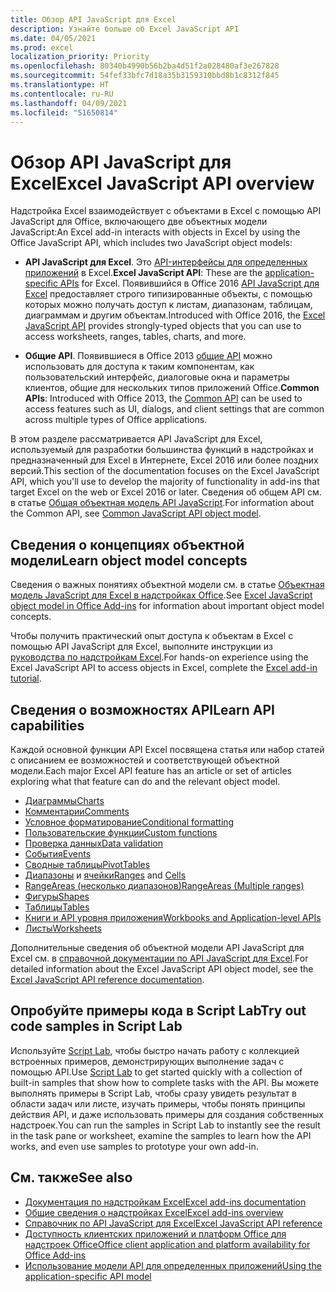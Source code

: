 ```yaml
---
title: Обзор API JavaScript для Excel
description: Узнайте больше об Excel JavaScript API
ms.date: 04/05/2021
ms.prod: excel
localization_priority: Priority
ms.openlocfilehash: 80340b4990b56b2ba4d51f2a028480af3e267828
ms.sourcegitcommit: 54fef33bfc7d18a35b3159310bbd8b1c8312f845
ms.translationtype: HT
ms.contentlocale: ru-RU
ms.lasthandoff: 04/09/2021
ms.locfileid: "51650814"
---
```

# <a name="excel-javascript-api-overview"></a><span data-ttu-id="b43bf-103">Обзор API JavaScript для Excel</span><span class="sxs-lookup"><span data-stu-id="b43bf-103">Excel JavaScript API overview</span></span>

<span data-ttu-id="b43bf-104">Надстройка Excel взаимодействует с объектами в Excel с помощью API JavaScript для Office, включающего две объектных модели JavaScript:</span><span class="sxs-lookup"><span data-stu-id="b43bf-104">An Excel add-in interacts with objects in Excel by using the Office JavaScript API, which includes two JavaScript object models:</span></span>

* <span data-ttu-id="b43bf-105">**API JavaScript для Excel**. Это [API-интерфейсы для определенных приложений](../../develop/application-specific-api-model.md) в Excel.</span><span class="sxs-lookup"><span data-stu-id="b43bf-105">**Excel JavaScript API**: These are the [application-specific APIs](../../develop/application-specific-api-model.md) for Excel.</span></span> <span data-ttu-id="b43bf-106">Появившийся в Office 2016 [API JavaScript для Excel](/javascript/api/excel) предоставляет строго типизированные объекты, с помощью которых можно получать доступ к листам, диапазонам, таблицам, диаграммам и другим объектам.</span><span class="sxs-lookup"><span data-stu-id="b43bf-106">Introduced with Office 2016, the [Excel JavaScript API](/javascript/api/excel) provides strongly-typed objects that you can use to access worksheets, ranges, tables, charts, and more.</span></span>

* <span data-ttu-id="b43bf-107">**Общие API**. Появившиеся в Office 2013 [общие API](/javascript/api/office) можно использовать для доступа к таким компонентам, как пользовательский интерфейс, диалоговые окна и параметры клиентов, общие для нескольких типов приложений Office.</span><span class="sxs-lookup"><span data-stu-id="b43bf-107">**Common APIs**: Introduced with Office 2013, the [Common API](/javascript/api/office) can be used to access features such as UI, dialogs, and client settings that are common across multiple types of Office applications.</span></span>

<span data-ttu-id="b43bf-108">В этом разделе рассматривается API JavaScript для Excel, используемый для разработки большинства функций в надстройках и предназначенный для Excel в Интернете, Excel 2016 или более поздних версий.</span><span class="sxs-lookup"><span data-stu-id="b43bf-108">This section of the documentation focuses on the Excel JavaScript API, which you'll use to develop the majority of functionality in add-ins that target Excel on the web or Excel 2016 or later.</span></span> <span data-ttu-id="b43bf-109">Сведения об общем API см. в статье [Общая объектная модель API JavaScript](../../develop/office-javascript-api-object-model.md).</span><span class="sxs-lookup"><span data-stu-id="b43bf-109">For information about the Common API, see [Common JavaScript API object model](../../develop/office-javascript-api-object-model.md).</span></span>

## <a name="learn-object-model-concepts"></a><span data-ttu-id="b43bf-110">Сведения о концепциях объектной модели</span><span class="sxs-lookup"><span data-stu-id="b43bf-110">Learn object model concepts</span></span>

<span data-ttu-id="b43bf-111">Сведения о важных понятиях объектной модели см. в статье [Объектная модель JavaScript для Excel в надстройках Office](../../excel/excel-add-ins-core-concepts.md).</span><span class="sxs-lookup"><span data-stu-id="b43bf-111">See [Excel JavaScript object model in Office Add-ins](../../excel/excel-add-ins-core-concepts.md) for information about important object model concepts.</span></span>

<span data-ttu-id="b43bf-112">Чтобы получить практический опыт доступа к объектам в Excel с помощью API JavaScript для Excel, выполните инструкции из [руководства по надстройкам Excel](../../tutorials/excel-tutorial.md).</span><span class="sxs-lookup"><span data-stu-id="b43bf-112">For hands-on experience using the Excel JavaScript API to access objects in Excel, complete the [Excel add-in tutorial](../../tutorials/excel-tutorial.md).</span></span>

## <a name="learn-api-capabilities"></a><span data-ttu-id="b43bf-113">Сведения о возможностях API</span><span class="sxs-lookup"><span data-stu-id="b43bf-113">Learn API capabilities</span></span>

<span data-ttu-id="b43bf-114">Каждой основной функции API Excel посвящена статья или набор статей с описанием ее возможностей и соответствующей объектной модели.</span><span class="sxs-lookup"><span data-stu-id="b43bf-114">Each major Excel API feature has an article or set of articles exploring what that feature can do and the relevant object model.</span></span>

* [<span data-ttu-id="b43bf-115">Диаграммы</span><span class="sxs-lookup"><span data-stu-id="b43bf-115">Charts</span></span>](../../excel/excel-add-ins-charts.md)
* [<span data-ttu-id="b43bf-116">Комментарии</span><span class="sxs-lookup"><span data-stu-id="b43bf-116">Comments</span></span>](../../excel/excel-add-ins-comments.md)
* [<span data-ttu-id="b43bf-117">Условное форматирование</span><span class="sxs-lookup"><span data-stu-id="b43bf-117">Conditional formatting</span></span>](../../excel/excel-add-ins-conditional-formatting.md)
* [<span data-ttu-id="b43bf-118">Пользовательские функции</span><span class="sxs-lookup"><span data-stu-id="b43bf-118">Custom functions</span></span>](../../excel/custom-functions-overview.md)
* [<span data-ttu-id="b43bf-119">Проверка данных</span><span class="sxs-lookup"><span data-stu-id="b43bf-119">Data validation</span></span>](../../excel/excel-add-ins-data-validation.md)
* [<span data-ttu-id="b43bf-120">События</span><span class="sxs-lookup"><span data-stu-id="b43bf-120">Events</span></span>](../../excel/excel-add-ins-events.md)
* [<span data-ttu-id="b43bf-121">Сводные таблицы</span><span class="sxs-lookup"><span data-stu-id="b43bf-121">PivotTables</span></span>](../../excel/excel-add-ins-pivottables.md)
* <span data-ttu-id="b43bf-122">[Диапазоны](../../excel/excel-add-ins-ranges-get.md) и [ячейки](../../excel/excel-add-ins-cells.md)</span><span class="sxs-lookup"><span data-stu-id="b43bf-122">[Ranges](../../excel/excel-add-ins-ranges-get.md) and [Cells](../../excel/excel-add-ins-cells.md)</span></span>
* [<span data-ttu-id="b43bf-123">RangeAreas (несколько диапазонов)</span><span class="sxs-lookup"><span data-stu-id="b43bf-123">RangeAreas (Multiple ranges)</span></span>](../../excel/excel-add-ins-multiple-ranges.md)
* [<span data-ttu-id="b43bf-124">Фигуры</span><span class="sxs-lookup"><span data-stu-id="b43bf-124">Shapes</span></span>](../../excel/excel-add-ins-shapes.md)
* [<span data-ttu-id="b43bf-125">Таблицы</span><span class="sxs-lookup"><span data-stu-id="b43bf-125">Tables</span></span>](../../excel/excel-add-ins-tables.md)
* [<span data-ttu-id="b43bf-126">Книги и API уровня приложения</span><span class="sxs-lookup"><span data-stu-id="b43bf-126">Workbooks and Application-level APIs</span></span>](../../excel/excel-add-ins-workbooks.md)
* [<span data-ttu-id="b43bf-127">Листы</span><span class="sxs-lookup"><span data-stu-id="b43bf-127">Worksheets</span></span>](../../excel/excel-add-ins-worksheets.md)

<span data-ttu-id="b43bf-128">Дополнительные сведения об объектной модели API JavaScript для Excel см. в [справочной документации по API JavaScript для Excel](/javascript/api/excel).</span><span class="sxs-lookup"><span data-stu-id="b43bf-128">For detailed information about the Excel JavaScript API object model, see the [Excel JavaScript API reference documentation](/javascript/api/excel).</span></span>

## <a name="try-out-code-samples-in-script-lab"></a><span data-ttu-id="b43bf-129">Опробуйте примеры кода в Script Lab</span><span class="sxs-lookup"><span data-stu-id="b43bf-129">Try out code samples in Script Lab</span></span>

<span data-ttu-id="b43bf-130">Используйте [Script Lab](../../overview/explore-with-script-lab.md), чтобы быстро начать работу с коллекцией встроенных примеров, демонстрирующих выполнение задач с помощью API.</span><span class="sxs-lookup"><span data-stu-id="b43bf-130">Use [Script Lab](../../overview/explore-with-script-lab.md) to get started quickly with a collection of built-in samples that show how to complete tasks with the API.</span></span> <span data-ttu-id="b43bf-131">Вы можете выполнять примеры в Script Lab, чтобы сразу увидеть результат в области задач или листе, изучать примеры, чтобы понять принципы действия API, и даже использовать примеры для создания собственных надстроек.</span><span class="sxs-lookup"><span data-stu-id="b43bf-131">You can run the samples in Script Lab to instantly see the result in the task pane or worksheet, examine the samples to learn how the API works, and even use samples to prototype your own add-in.</span></span>

## <a name="see-also"></a><span data-ttu-id="b43bf-132">См. также</span><span class="sxs-lookup"><span data-stu-id="b43bf-132">See also</span></span>

* [<span data-ttu-id="b43bf-133">Документация по надстройкам Excel</span><span class="sxs-lookup"><span data-stu-id="b43bf-133">Excel add-ins documentation</span></span>](../../excel/index.yml)
* [<span data-ttu-id="b43bf-134">Общие сведения о надстройках Excel</span><span class="sxs-lookup"><span data-stu-id="b43bf-134">Excel add-ins overview</span></span>](../../excel/excel-add-ins-overview.md)
* [<span data-ttu-id="b43bf-135">Справочник по API JavaScript для Excel</span><span class="sxs-lookup"><span data-stu-id="b43bf-135">Excel JavaScript API reference</span></span>](/javascript/api/excel)
* [<span data-ttu-id="b43bf-136">Доступность клиентских приложений и платформ Office для надстроек Office</span><span class="sxs-lookup"><span data-stu-id="b43bf-136">Office client application and platform availability for Office Add-ins</span></span>](../../overview/office-add-in-availability.md)
* [<span data-ttu-id="b43bf-137">Использование модели API для определенных приложений</span><span class="sxs-lookup"><span data-stu-id="b43bf-137">Using the application-specific API model</span></span>](../../develop/application-specific-api-model.md)
